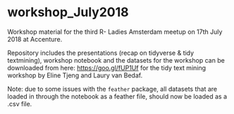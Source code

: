 # workshop_July2018

Workshop material for the third R- Ladies Amsterdam meetup on 17th July 2018 at Accenture.


Repository includes the presentations (recap on tidyverse & tidy textmining), workshop notebook and the datasets for the workshop can be downloaded from here: https://goo.gl/fUP1Uf for the tidy text mining workshop by Eline Tjeng and Laury van Bedaf. 


Note: due to some issues with the `feather` package, all datasets that are loaded in through the notebook as a feather file, should now be loaded as a .csv file. 
